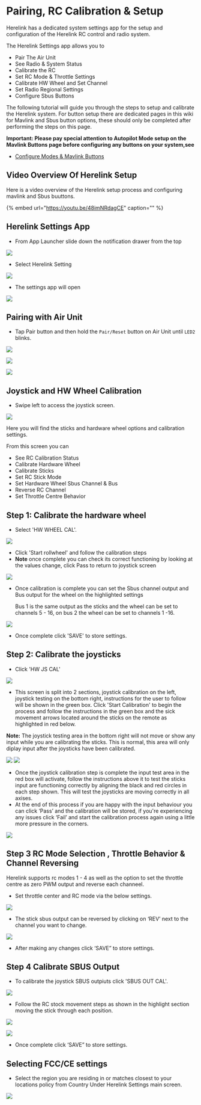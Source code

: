 # Pairing, RC Calibration & Setup

Herelink has a dedicated system settings app for the setup and configuration of the Herelink RC control and radio system.

The Herelink Settings app allows you to

* Pair The Air Unit 
* See Radio & System Status
* Calibrate the RC
* Set RC Mode & Throttle Settings 
* Calibrate HW Wheel and Set Channel
* Set Radio Regional Settings
* Configure Sbus Buttons

The following tutorial will guide you through the steps to setup and calibrate the Herelink system. For button setup there are dedicated pages in this wiki for Mavlink and Sbus button options, these should only be completed after performing the steps on this page.

**Important: Please pay special attention to Autopilot Mode setup on the Mavlink Buttons page before configuring any buttons on your system,see**

* [Configure Modes & Mavlink Buttons](mavlink_buttons.md)

## Video Overview Of Herelink Setup

Here is a video overview of the Herelink setup process and configuring mavlink and Sbus buuttons.

{% embed url="https://youtu.be/48imNRdagCE" caption="" %}

## Herelink Settings App

* From App Launcher slide down the notification drawer from the top

![](../../.gitbook/assets/home-screen.png)

* Select Herelink Setting 

![](../../.gitbook/assets/settings-app%20%281%29%20%281%29%20%281%29.jpg)

* The settings app will open 

![](../../.gitbook/assets/settings101%20%281%29.png)

## Pairing with Air Unit

* Tap Pair button and then hold the `Pair/Reset` button on Air Unit until `LED2` blinks.

![](../../.gitbook/assets/settings101%20%281%29.png)

![](../../.gitbook/assets/image%20%2810%29%20%281%29%20%281%29%20%281%29.png)

![](../../.gitbook/assets/image%20%287%29%20%282%29%20%282%29%20%282%29.png)

## Joystick and HW Wheel Calibration

* Swipe left to access the joystick screen.

![](../../.gitbook/assets/Stick_screen.jpg)

Here you will find the sticks and hardware wheel options and calibration settings.

From this screen you can

* See RC Calibration Status 
* Calibrate Hardware Wheel
* Calibrate Sticks
* Set RC Stick Mode
* Set Hardware Wheel Sbus Channel & Bus
* Reverse RC Channel
* Set Throttle Centre Behavior

## Step 1: Calibrate the hardware wheel

* Select 'HW WHEEL CAL'.

![](../../.gitbook/assets/wheel_cal.jpg)

* Click 'Start rollwheel'  and follow the calibration steps
* **Note** once complete you can check its correct functioning by looking at the values change, click Pass to return to joystick screen

![](../../.gitbook/assets/hw-wheel.png)

* Once calibration is complete you can set the Sbus channel output and Bus output for the wheel on the highlighted settings

  Bus 1 is the same output as the sticks and the wheel can be set to channels 5 - 16, on bus 2 the wheel can be set to channels 1 -16. 

![](../../.gitbook/assets/Wheel_ch.jpg)

* Once complete click 'SAVE' to store settings. 

## Step 2: Calibrate the joysticks

* Click 'HW JS CAL'

![](../../.gitbook/assets/Stick_cal.jpg)

* This screen is split into 2 sections, joystick calibration on the left, joystick testing on the bottom right, instructions for the user to follow will be shown in the green box.  Click 'Start Calibration' to begin the process and follow the instructions in the green box  and the sick movement arrows located around the sticks on the remote as highlighted in red below.

**Note:** The joystick testing area in the bottom right will not move or show any input while you are calibrating the sticks. This is normal, this area will only diplay input after the joysticks have been calibrated.

![](../../.gitbook/assets/joystick-cal1.jpg) ![](../../.gitbook/assets/joystick-testnote.jpg)

* Once the joystick calibration step is complete the input test area in the red box will activate, follow the instructions above it to test the sticks input are functioning correctly by aligning the black and red circles in each step shown. This will test the joysticks are moving correctly in all axises.
* At the end of this process if you are happy with the input behaviour you can click ‘Pass’ and the calibration will be stored, if you're experiencing any issues click ‘Fail’ and start the calibration process again using a little more pressure in the corners.

![](../../.gitbook/assets/joystick-test.jpg)

## Step 3 RC Mode Selection , Throttle Behavior & Channel Reversing

Herelink supports rc modes 1 - 4 as well as the option to set the throttle centre as zero PWM output and reverse each channeel.

* Set throttle center and RC mode via the below settings. 

![](../../.gitbook/assets/Rc_mode.jpg)

* The stick sbus output can be reversed by clicking on ‘REV’ next to the channel you want to change.

![](../../.gitbook/assets/Channel_rev.jpg)

* After making any changes click ‘SAVE” to store settings. 

## Step 4 Calibrate SBUS Output

* To calibrate the joystick SBUS outpiuts click 'SBUS OUT CAL'. 

![](../../.gitbook/assets/Sbus_cal.jpg)

* Follow the RC stock movement steps as shown in the highlight section moving the stick through each position.

![](../../.gitbook/assets/Sbus_cal2.png)

![](../../.gitbook/assets/Sbus_cal1.jpg)

* Once complete click ‘SAVE” to store settings. 

## **Selecting FCC/CE settings**

* Select the region you are residing in or matches closest to your locations policy from Country Under Herelink Settings main screen.

![](../../.gitbook/assets/image%20%286%29%20%281%29%20%281%29.png)

